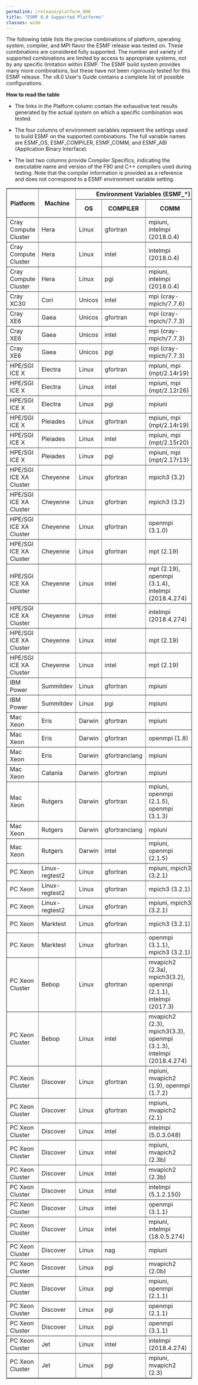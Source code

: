 ```yaml
---
permalink: /release/platform_800
title: "ESMF 8.0 Supported Platforms"
classes: wide
---
```


The following table lists the precise combinations of platform,
operating system, compiler, and MPI flavor the ESMF release was tested
on. These combinations are considered fully supported. The number and
variety of supported combinations are limited by access to appropriate
systems, not by any specific limitation within ESMF. The ESMF build
system provides many more combinations, but these have not been
rigorously tested for this ESMF release. The v8.0 User's Guide
contains a complete list of possible configurations.

**How to read the table**

  - The links in the Platform column contain the exhaustive test results
    generated by the actual system on which a specific combination was
    tested.

  - The four columns of environment variables represent the settings used
    to build ESMF on the supported combinations. The full variable names
    are ESMF_OS, ESMF_COMPILER, ESMF_COMM, and ESMF_ABI (Application
    Binary Interface).

  - The last two columns provide Compiler Specifics, indicating the
    executable name and version of the F90 and C++ compilers used during
    testing. Note that the compiler information is provided as a reference
    and does not correspond to a ESMF environment variable setting.


<table class="tighttable" border="1">
       <tbody>
		<tr class="first" colspan="3">
			<th rowspan="2">
				Platform</th>
			<th rowspan="2">
				Machine</th>
			<th colspan="4">
				Environment Variables (ESMF_*)</th>
			<th colspan="2">
				Compiler Specifics</th>
			<th colspan="1" rowspan="2">
				Reports</th>
		</tr>
		<tr>
			<th>
				OS</th>
			<th>
				COMPILER</th>
			<th>
				COMM</th>
			<th>
				ABI</th>
			<th>
				F90 Compiler</th>
			<th>
				C++ Compiler</th>
		</tr>
		<tr>
			<td>
				Cray Compute Cluster</td>
			<td>
				Hera</td>
			<td>
				Linux</td>
			<td>
				gfortran</td>
			<td>
				mpiuni, intelmpi (2018.0.4)</td>
			<td>
				64</td>
			<td>
				gfortran (4.8.5)</td>
			<td>
				g++ (4.8.5)</td>
			<td>
				<a href="http://data.earthsystemmodeling.org/test_reports/800/800_Hera_gfortran-4.8.5.html">lib</a></td>
		</tr>
		<tr>
			<td>
				Cray Compute Cluster</td>
			<td>
				Hera</td>
			<td>
				Linux</td>
			<td>
				intel</td>
			<td>
				intelmpi (2018.0.4)</td>
			<td>
				64</td>
			<td>
				ifort (18.0.5.274)</td>
			<td>
				icpc (18.0.5.274)</td>
			<td>
				<a href="http://data.earthsystemmodeling.org/test_reports/800/800_Hera_intel-18.0.5.274.html">lib</a>,&nbsp;<a href="http://data.earthsystemmodeling.org/test_reports/800/800_Hera_ED_intel-18.0.5.274.html">external_demos</a>,&nbsp;<a href="http://data.earthsystemmodeling.org/test_reports/800/800_Hera_BFB_intel-18.0.5.274.html">bit_for_bit</a>,&nbsp;<a href="http://data.earthsystemmodeling.org/test_reports/800/800_Hera_NUOPC_intel-18.0.5.274.html">nuopc</a></td>
		</tr>
		<tr>
			<td>
				Cray Compute Cluster</td>
			<td>
				Hera</td>
			<td>
				Linux</td>
			<td>
				pgi</td>
			<td>
				mpiuni, intelmpi (2018.0.4)</td>
			<td>
				64</td>
			<td>
				pgf90 (18.10-1)</td>
			<td>
				pgc++ (18.10-1)</td>
			<td>
				<a href="http://data.earthsystemmodeling.org/test_reports/800/800_Hera_pgi-18.10.1.html">lib</a></td>
		</tr>
		<tr>
			<td>
				Cray XC30</td>
			<td>
				Cori</td>
			<td>
				Unicos</td>
			<td>
				intel</td>
			<td>
				mpi (cray-mpich/7.7.6)</td>
			<td>
				64</td>
			<td>
				ftn/ifort (19.0.3.199)</td>
			<td>
				CC/icpc (19.0.3.199)</td>
			<td>
				<a href="http://data.earthsystemmodeling.org/test_reports/800/800_Cori_intel-19.0.3.199.html">lib</a></td>
		</tr>
		<tr>
			<td>
				Cray XE6</td>
			<td>
				Gaea</td>
			<td>
				Unicos</td>
			<td>
				gfortran</td>
			<td>
				mpi (cray-mpich/7.7.3)</td>
			<td>
				64</td>
			<td>
				ftn/gfortran (5.3.0)</td>
			<td>
				CC/g++ (5.3.0)</td>
			<td>
				<a href="http://data.earthsystemmodeling.org/test_reports/800/800_Gaea_gfortran-5.3.0.html">lib</a></td>
		</tr>
		<tr>
			<td>
				Cray XE6</td>
			<td>
				Gaea</td>
			<td>
				Unicos</td>
			<td>
				intel</td>
			<td>
				mpi (cray-mpich/7.7.3)</td>
			<td>
				64</td>
			<td>
				ftn/ifort (16.0.3.210)</td>
			<td>
				CC/icpc (16.0.3.210)</td>
			<td>
				<a href="http://data.earthsystemmodeling.org/test_reports/800/800_Gaea_intel-16.0.3.210.html">lib</a></td>
		</tr>
		<tr>
			<td>
				Cray XE6</td>
			<td>
				Gaea</td>
			<td>
				Unicos</td>
			<td>
				pgi</td>
			<td>
				mpi (cray-mpich/7.7.3)</td>
			<td>
				64</td>
			<td>
				ftn/pgf90 (16.5-0)</td>
			<td>
				CC/pgc++ (16.5-0)</td>
			<td>
				<a href="http://data.earthsystemmodeling.org/test_reports/800/800_Gaea_pgi-16.5.0.html">lib</a></td>
		</tr>
		<tr>
			<td>
				HPE/SGI ICE X</td>
			<td>
				Electra</td>
			<td>
				Linux</td>
			<td>
				gfortran</td>
			<td>
				mpiuni, mpi (mpt/2.14r19)</td>
			<td>
				64</td>
			<td>
				gfortran (6.2.0)</td>
			<td>
				g++ (6.2.0)</td>
			<td>
				<a href="http://data.earthsystemmodeling.org/test_reports/800/800_Electra_gfortran-6.2.0.html">lib</a></td>
		</tr>
		<tr>
			<td>
				HPE/SGI ICE X</td>
			<td>
				Electra</td>
			<td>
				Linux</td>
			<td>
				intel</td>
			<td>
				mpiuni, mpi (mpt/2.12r26)</td>
			<td>
				64</td>
			<td>
				ifort (15.0.3.187)</td>
			<td>
				icpc (15.0.3.187)</td>
			<td>
				<a href="http://data.earthsystemmodeling.org/test_reports/800/800_Electra_intel-2015.0.3.187.html">lib</a></td>
		</tr>
		<tr>
			<td>
				HPE/SGI ICE X</td>
			<td>
				Electra</td>
			<td>
				Linux</td>
			<td>
				pgi</td>
			<td>
				mpiuni</td>
			<td>
				64</td>
			<td>
				pgf90 (17.1-0)</td>
			<td>
				pgc++ (17.1-0)</td>
			<td>
				<a href="http://data.earthsystemmodeling.org/test_reports/800/800_Electra_pgi-17.1.0.html">lib</a></td>
		</tr>
		<tr>
			<td>
				HPE/SGI ICE X</td>
			<td>
				Pleiades</td>
			<td>
				Linux</td>
			<td>
				gfortran</td>
			<td>
				mpiuni, mpi (mpt/2.14r19)</td>
			<td>
				64</td>
			<td>
				gfortran (6.2.0)</td>
			<td>
				g++ (6.2.0)</td>
			<td>
				<a href="http://data.earthsystemmodeling.org/test_reports/800/800_Pleiades_gfotran-6.2.0.html">lib</a></td>
		</tr>
		<tr>
			<td>
				HPE/SGI ICE X</td>
			<td>
				Pleiades</td>
			<td>
				Linux</td>
			<td>
				intel</td>
			<td>
				mpiuni, mpi (mpt/2.15r20)</td>
			<td>
				64</td>
			<td>
				ifort (18.0.3.222)</td>
			<td>
				icpc (18.0.3.222)</td>
			<td>
				<a href="http://data.earthsystemmodeling.org/test_reports/800/800_Pleiades_intel-2018.0.3.222.html">lib</a></td>
		</tr>
		<tr>
			<td>
				HPE/SGI ICE X</td>
			<td>
				Pleiades</td>
			<td>
				Linux</td>
			<td>
				pgi</td>
			<td>
				mpiuni, mpi (mpt/2.17r13)</td>
			<td>
				64</td>
			<td>
				pgf90 (17.1-0)</td>
			<td>
				pgc++ (17.1-0)</td>
			<td>
				<a href="http://data.earthsystemmodeling.org/test_reports/800/800_Pleiades_pgi-17.1.0.html">lib</a></td>
		</tr>
		<tr>
			<td>
				HPE/SGI ICE XA Cluster</td>
			<td>
				Cheyenne</td>
			<td>
				Linux</td>
			<td>
				gfortran</td>
			<td>
				mpich3 (3.2)</td>
			<td>
				64</td>
			<td>
				gfortran (6.3.0)</td>
			<td>
				g++ (6.3.0)</td>
			<td>
				<a href="http://data.earthsystemmodeling.org/test_reports/800/800_Cheyenne_gfortran-6.3.0.html">lib</a></td>
		</tr>
		<tr>
			<td>
				HPE/SGI ICE XA Cluster</td>
			<td>
				Cheyenne</td>
			<td>
				Linux</td>
			<td>
				gfortran</td>
			<td>
				mpich3 (3.2)</td>
			<td>
				64</td>
			<td>
				gfortran (7.2.0)</td>
			<td>
				g++ (7.2.0)</td>
			<td>
				<a href="http://data.earthsystemmodeling.org/test_reports/800/800_Cheyenne_gfortran-7.2.0.html">lib</a></td>
		</tr>
		<tr>
			<td>
				HPE/SGI ICE XA Cluster</td>
			<td>
				Cheyenne</td>
			<td>
				Linux</td>
			<td>
				gfortran</td>
			<td>
				openmpi (3.1.0)</td>
			<td>
				64</td>
			<td>
				gfortran (8.1.0)</td>
			<td>
				g++ (8.1.0)</td>
			<td>
				<a href="http://data.earthsystemmodeling.org/test_reports/800/800_Cheyenne_gfortran-8.1.0.html">lib</a></td>
		</tr>
		<tr>
			<td>
				HPE/SGI ICE XA Cluster</td>
			<td>
				Cheyenne</td>
			<td>
				Linux</td>
			<td>
				gfortran</td>
			<td>
				mpt (2.19)</td>
			<td>
				64</td>
			<td>
				gfortran (9.1.0)</td>
			<td>
				g++ (9.1.0)</td>
			<td>
				<a href="http://data.earthsystemmodeling.org/test_reports/800/800_Cheyenne_gfortran-9.1.0.html">lib</a></td>
		</tr>
		<tr>
			<td>
				HPE/SGI ICE XA Cluster</td>
			<td>
				Cheyenne</td>
			<td>
				Linux</td>
			<td>
				intel</td>
			<td>
				mpt (2.19), openmpi (3.1.4), intelmpi (2018.4.274)</td>
			<td>
				64</td>
			<td>
				ifort (18.0.5.274)</td>
			<td>
				icpc (18.0.5.274)</td>
			<td>
				<a href="http://data.earthsystemmodeling.org/test_reports/800/800_Cheyenne_intel-18.0.5.274.html">lib</a></td>
		</tr>
		<tr>
			<td>
				HPE/SGI ICE XA Cluster</td>
			<td>
				Cheyenne</td>
			<td>
				Linux</td>
			<td>
				intel</td>
			<td>
				intelmpi (2018.4.274)</td>
			<td>
				64</td>
			<td>
				ifort (18.0.5.274)</td>
			<td>
				icpc (18.0.5.274)</td>
			<td>
				<a href="http://data.earthsystemmodeling.org/test_reports/800/800_Cheyenne_BFB_intel-18.0.5.274.html">bit_for_bit</a></td>
		</tr>
		<tr>
			<td>
				HPE/SGI ICE XA Cluster</td>
			<td>
				Cheyenne</td>
			<td>
				Linux</td>
			<td>
				intel</td>
			<td>
				mpt (2.19)</td>
			<td>
				64</td>
			<td>
				ifort (18.0.5.274)</td>
			<td>
				icpc (18.0.5.274)</td>
			<td>
				<a href="http://data.earthsystemmodeling.org/test_reports/800/800_Cheyenne_UTC_intel-18.0.5.274.html">use_test_cases</a>,&nbsp;<a href="http://data.earthsystemmodeling.org/test_reports/800/800_Cheyenne_NUOPC_intel-18.0.5.274.html">nuopc</a></td>
		</tr>
		<tr>
			<td>
				HPE/SGI ICE XA Cluster</td>
			<td>
				Cheyenne</td>
			<td>
				Linux</td>
			<td>
				intel</td>
			<td>
				mpt (2.19)</td>
			<td>
				64</td>
			<td>
				ifort (19.0.2.187)</td>
			<td>
				icpc (19.0.2.187)</td>
			<td>
				<a href="http://data.earthsystemmodeling.org/test_reports/800/800_Cheyenne_intel-19.0.2.187.html">lib</a></td>
		</tr>
		<tr>
			<td>
				IBM Power</td>
			<td>
				Summitdev</td>
			<td>
				Linux</td>
			<td>
				gfortran</td>
			<td>
				mpiuni</td>
			<td>
				64</td>
			<td>
				gfortran (4.8.5)</td>
			<td>
				g++ (4.8.5)</td>
			<td>
				<a href="http://data.earthsystemmodeling.org/test_reports/800/800_Summitdev_gfortran-4.8.5.html">lib</a></td>
		</tr>
		<tr>
			<td>
				IBM Power</td>
			<td>
				Summitdev</td>
			<td>
				Linux</td>
			<td>
				pgi</td>
			<td>
				mpiuni</td>
			<td>
				64</td>
			<td>
				pgf90 (19.7-0)</td>
			<td>
				pgc++ (19.7-0)</td>
			<td>
				<a href="http://data.earthsystemmodeling.org/test_reports/800/800_Summitdev_pgi-19.7.0.html">lib</a></td>
		</tr>
		<tr>
			<td>
				Mac Xeon</td>
			<td>
				Eris</td>
			<td>
				Darwin</td>
			<td>
				gfortran</td>
			<td>
				mpiuni</td>
			<td>
				64</td>
			<td>
				gfortran (6.1.0)</td>
			<td>
				g++ (6.1.0)</td>
			<td>
				<a href="http://data.earthsystemmodeling.org/test_reports/800/800_Eris_gfortran-6.1.0.html">lib</a></td>
		</tr>
		<tr>
			<td>
				Mac Xeon</td>
			<td>
				Eris</td>
			<td>
				Darwin</td>
			<td>
				gfortran</td>
			<td>
				openmpi (1.8)</td>
			<td>
				64</td>
			<td>
				gfortran (4.9.2)</td>
			<td>
				g++ (4.9.2)</td>
			<td>
				<a href="http://data.earthsystemmodeling.org/test_reports/800/800_Eris_gfortran-4.9.2.html">lib</a></td>
		</tr>
		<tr>
			<td>
				Mac Xeon</td>
			<td>
				Eris</td>
			<td>
				Darwin</td>
			<td>
				gfortranclang</td>
			<td>
				mpiuni</td>
			<td>
				64</td>
			<td>
				gfortran (6.1.0)</td>
			<td>
				clang (1000.10.44.4)</td>
			<td>
				<a href="http://data.earthsystemmodeling.org/test_reports/800/800_Eris_gfortranclang-6.1.0-1000.10.44.4.html">lib</a></td>
		</tr>
		<tr>
			<td>
				Mac Xeon</td>
			<td>
				Catania</td>
			<td>
				Darwin</td>
			<td>
				gfortran</td>
			<td>
				mpiuni</td>
			<td>
				64</td>
			<td>
				gfortran (9.2.0)</td>
			<td>
				g++ (9.2.0)</td>
			<td>
				<a href="http://data.earthsystemmodeling.org/test_reports/800/800_Catania_gfortran-9.2.0.html">lib</a></td>
		</tr>
		<tr>
			<td>
				Mac Xeon</td>
			<td>
				Rutgers</td>
			<td>
				Darwin</td>
			<td>
				gfortran</td>
			<td>
				mpiuni, openmpi (2.1.5), openmpi (3.1.3)</td>
			<td>
				64</td>
			<td>
				gfortran (7.3.0)</td>
			<td>
				g++ (7.3.0)</td>
			<td>
				<a href="http://data.earthsystemmodeling.org/test_reports/800/800_Rutgers_gfortran-7.3.0.html">lib</a></td>
		</tr>
		<tr>
			<td>
				Mac Xeon</td>
			<td>
				Rutgers</td>
			<td>
				Darwin</td>
			<td>
				gfortranclang</td>
			<td>
				mpiuni</td>
			<td>
				64</td>
			<td>
				gfortran (7.3.0)</td>
			<td>
				clang (902.0.39.2)</td>
			<td>
				<a href="http://data.earthsystemmodeling.org/test_reports/800/800_Rutgers_gfortranclang-7.3.0-902.0.39.2.html">lib</a></td>
		</tr>
		<tr>
			<td>
				Mac Xeon</td>
			<td>
				Rutgers</td>
			<td>
				Darwin</td>
			<td>
				intel</td>
			<td>
				mpiuni, openmpi (2.1.5)</td>
			<td>
				64</td>
			<td>
				ifort (18.0.2.164)</td>
			<td>
				icpc&nbsp;(18.0.2.164)</td>
			<td>
				<a href="http://data.earthsystemmodeling.org/test_reports/800/800_Rutgers_intel-18.0.2.164.html">lib</a></td>
		</tr>
		<tr>
			<td>
				PC Xeon</td>
			<td>
				Linux-regtest2</td>
			<td>
				Linux</td>
			<td>
				gfortran</td>
			<td>
				mpiuni,&nbsp;mpich3 (3.2.1)</td>
			<td>
				64</td>
			<td>
				gfortran (4.8.5)</td>
			<td>
				g++ (4.8.5)</td>
			<td>
				<a href="http://data.earthsystemmodeling.org/test_reports/800/800_LinuxRegtest2_gfortran-4.8.5.html">lib</a></td>
		</tr>
		<tr>
			<td>
				PC Xeon</td>
			<td>
				Linux-regtest2</td>
			<td>
				Linux</td>
			<td>
				gfortran</td>
			<td>
				mpich3 (3.2.1)</td>
			<td>
				64</td>
			<td>
				gfortran (4.8.5)</td>
			<td>
				g++ (4.8.5)</td>
			<td>
				<a href="http://data.earthsystemmodeling.org/test_reports/800/800_LinuxRegtest2_ED_gfortran-4.8.5.html">external_demos</a>,&nbsp;<a href="http://data.earthsystemmodeling.org/test_reports/800/800_LinuxRegtest2_UTC_gfortran-4.8.5.html">use_test_cases</a></td>
		</tr>
		<tr>
			<td>
				PC Xeon</td>
			<td>
				Linux-regtest2</td>
			<td>
				Linux</td>
			<td>
				gfortran</td>
			<td>
				mpiuni,&nbsp;mpich3 (3.2.1)</td>
			<td>
				64</td>
			<td>
				gfortran (7.3.0)</td>
			<td>
				g++ (7.3.0)</td>
			<td>
				<a href="http://data.earthsystemmodeling.org/test_reports/800/800_LinuxRegtest2_gfortran-7.3.0.html">lib</a></td>
		</tr>
		<tr>
			<td>
				PC Xeon</td>
			<td>
				Marktest</td>
			<td>
				Linux</td>
			<td>
				gfortran</td>
			<td>
				mpich3 (3.2.1)</td>
			<td>
				64</td>
			<td>
				gfortran (4.8.5)</td>
			<td>
				g++ (4.8.5)</td>
			<td>
				<a href="http://data.earthsystemmodeling.org/test_reports/800/800_Marktest_EXT_gfortran-4.8.5.html">test_external</a></td>
		</tr>
		<tr>
			<td>
				PC Xeon</td>
			<td>
				Marktest</td>
			<td>
				Linux</td>
			<td>
				gfortran</td>
			<td>
				openmpi (3.1.1), mpich3 (3.2.1)</td>
			<td>
				64</td>
			<td>
				gfortran (8.1.0)</td>
			<td>
				g++ (8.1.0)</td>
			<td>
				<a href="http://data.earthsystemmodeling.org/test_reports/800/800_Marktest_NUOPC_gfortran-8.1.0.html">nuopc</a></td>
		</tr>
		<tr>
			<td>
				PC Xeon Cluster</td>
			<td>
				Bebop</td>
			<td>
				Linux</td>
			<td>
				gfortran</td>
			<td>
				mvapich2 (2.3a), mpich3(3.2), openmpi (2.1.1), intelmpi (2017.3)</td>
			<td>
				64</td>
			<td>
				gfortran (7.1.0)</td>
			<td>
				g++ (7.1.0)</td>
			<td>
				<a href="http://data.earthsystemmodeling.org/test_reports/800/800_Bebop_gfortran-7.1.0.html">lib</a></td>
		</tr>
		<tr>
			<td>
				PC Xeon Cluster</td>
			<td>
				Bebop</td>
			<td>
				Linux</td>
			<td>
				intel</td>
			<td>
				mvapich2 (2.3), mpich3(3.3), openmpi (3.1.3), intelmpi (2018.4.274)</td>
			<td>
				64</td>
			<td>
				ifort (18.0.5.274)</td>
			<td>
				icpc (18.0.5.274)</td>
			<td>
				<a href="http://data.earthsystemmodeling.org/test_reports/800/800_Bebop_intel-18.0.5.274.html">lib</a></td>
		</tr>
		<tr>
			<td>
				PC Xeon Cluster</td>
			<td>
				Discover</td>
			<td>
				Linux</td>
			<td>
				gfortran</td>
			<td>
				mpiuni, mvapich2 (<span>1.9</span>), openmpi (1.7.2)</td>
			<td>
				64</td>
			<td>
				gfortran (4.8.1)</td>
			<td>
				g++ (4.8.1)</td>
			<td>
				<a href="http://data.earthsystemmodeling.org/test_reports/800/800_Discover_gfortran-4.8.1.html">lib</a></td>
		</tr>
		<tr>
			<td>
				PC Xeon Cluster</td>
			<td>
				Discover</td>
			<td>
				Linux</td>
			<td>
				gfortran</td>
			<td>
				mpiuni, mvapich2 (2.1)</td>
			<td>
				64</td>
			<td>
				gfortran (4.9.2)</td>
			<td>
				g++ (4.9.2)</td>
			<td>
				<a href="http://data.earthsystemmodeling.org/test_reports/800/800_Discover_ESMPy_gfortran-4.9.2.html">esmpy</a></td>
		</tr>
		<tr>
			<td>
				PC Xeon Cluster</td>
			<td>
				Discover</td>
			<td>
				Linux</td>
			<td>
				intel</td>
			<td>
				intelmpi (5.0.3.048)</td>
			<td>
				64</td>
			<td>
				ifort (15.0.2.164)</td>
			<td>
				icpc (15.0.2.164)</td>
			<td>
				<a href="http://data.earthsystemmodeling.org/test_reports/800/800_Discover_MAPL_intel-15.0.2.164.html">mapl</a></td>
		</tr>
		<tr>
			<td>
				PC Xeon Cluster</td>
			<td>
				Discover</td>
			<td>
				Linux</td>
			<td>
				intel</td>
			<td>
				mpiuni, mvapich2 (2.3b)</td>
			<td>
				64</td>
			<td>
				ifort (17.0.4.196)</td>
			<td>
				icpc (17.0.4.196)</td>
			<td>
				<a href="http://data.earthsystemmodeling.org/test_reports/800/800_Discover_ESMPy_intel-17.0.4.196.html">esmpy</a></td>
		</tr>
		<tr>
			<td>
				PC Xeon Cluster</td>
			<td>
				Discover</td>
			<td>
				Linux</td>
			<td>
				intel</td>
			<td>
				mvapich2 (2.3b)</td>
			<td>
				64</td>
			<td>
				ifort (17.0.4.196)</td>
			<td>
				icpc (17.0.4.196)</td>
			<td>
				<a href="http://data.earthsystemmodeling.org/test_reports/800/800_Discover_intel-17.0.4.196.html">lib</a></td>
		</tr>
		<tr>
			<td>
				PC Xeon Cluster</td>
			<td>
				Discover</td>
			<td>
				Linux</td>
			<td>
				intel</td>
			<td>
				intelmpi (5.1.2.150)</td>
			<td>
				64</td>
			<td>
				ifort (18.0.1.163)</td>
			<td>
				icpc (18.0.1.163)</td>
			<td>
				<a href="http://data.earthsystemmodeling.org/test_reports/800/800_Discover_ED_intel-18.0.1.163.html">external_demos</a>,&nbsp;<a href="http://data.earthsystemmodeling.org/test_reports/800/800_Discover_BFB_intel-18.0.1.163.html">bit_for_bit</a></td>
		</tr>
		<tr>
			<td>
				PC Xeon Cluster</td>
			<td>
				Discover</td>
			<td>
				Linux</td>
			<td>
				intel</td>
			<td>
				openmpi (3.1.1)</td>
			<td>
				64</td>
			<td>
				ifort (18.0.3.222)</td>
			<td>
				icpc (18.0.3.222)</td>
			<td>
				<a href="http://data.earthsystemmodeling.org/test_reports/800/800_Discover_intel-18.0.3.222.html">lib</a></td>
		</tr>
		<tr>
			<td>
				PC Xeon Cluster</td>
			<td>
				Discover</td>
			<td>
				Linux</td>
			<td>
				intel</td>
			<td>
				mpiuni, intelmpi (18.0.5.274)</td>
			<td>
				64</td>
			<td>
				ifort (18.0.5.274)</td>
			<td>
				icpc (18.0.5.274)</td>
			<td>
				<a href="http://data.earthsystemmodeling.org/test_reports/800/800_Discover_intel-18.0.5.274.html">lib</a></td>
		</tr>
		<tr>
			<td>
				PC Xeon Cluster</td>
			<td>
				Discover</td>
			<td>
				Linux</td>
			<td>
				nag</td>
			<td>
				mpiuni</td>
			<td>
				64</td>
			<td>
				nagfor (6.2)</td>
			<td>
				g++ (4.8.1)</td>
			<td>
				<a href="http://data.earthsystemmodeling.org/test_reports/800/800_Discover_NAG-6.2.html">lib</a></td>
		</tr>
		<tr>
			<td>
				PC Xeon Cluster</td>
			<td>
				Discover</td>
			<td>
				Linux</td>
			<td>
				pgi</td>
			<td>
				mvapich2 (2.0b)</td>
			<td>
				64</td>
			<td>
				pgf90 (14.1-0)</td>
			<td>
				pgc++ (14.1-0)</td>
			<td>
				<a href="http://data.earthsystemmodeling.org/test_reports/800/800_Discover_pgi-14.1.0.html">lib</a></td>
		</tr>
		<tr>
			<td>
				PC Xeon Cluster</td>
			<td>
				Discover</td>
			<td>
				Linux</td>
			<td>
				pgi</td>
			<td>
				mpiuni, openmpi (2.1.1)</td>
			<td>
				64</td>
			<td>
				pgf90 (17.5-0)</td>
			<td>
				pgc++ (17.5-0)</td>
			<td>
				<a href="http://data.earthsystemmodeling.org/test_reports/800/800_Discover_ESMPy_pgi-17.5.0.html">esmpy</a></td>
		</tr>
		<tr>
			<td>
				PC Xeon Cluster</td>
			<td>
				Discover</td>
			<td>
				Linux</td>
			<td>
				pgi</td>
			<td>
				openmpi (2.1.1)</td>
			<td>
				64</td>
			<td>
				pgf90 (17.7-0)</td>
			<td>
				pgc++ (17.7-0)</td>
			<td>
				<a href="http://data.earthsystemmodeling.org/test_reports/800/800_Discover_pgi-17.7.0.html">lib</a></td>
		</tr>
		<tr>
			<td>
				PC Xeon Cluster</td>
			<td>
				Discover</td>
			<td>
				Linux</td>
			<td>
				pgi</td>
			<td>
				openmpi (<span>3.1.1)</span></td>
			<td>
				64</td>
			<td>
				pgf90 (18.5-0)</td>
			<td>
				pgc++ (18.5-0)</td>
			<td>
				<a href="http://data.earthsystemmodeling.org/test_reports/800/800_Discover_ED_pgi-18.5.0.html">external_demos</a></td>
		</tr>
		<tr>
			<td>
				PC Xeon Cluster</td>
			<td>
				Jet</td>
			<td>
				Linux</td>
			<td>
				intel</td>
			<td>
				intelmpi (2018.4.274)</td>
			<td>
				64</td>
			<td>
				ifort (18.0.5.274)</td>
			<td>
				icpc (18.0.5.274)</td>
			<td>
				<a href="http://data.earthsystemmodeling.org/test_reports/800/800_Jet_intel-18.0.5.274.html">lib</a></td>
		</tr>
		<tr>
			<td>
				PC Xeon Cluster</td>
			<td>
				Jet</td>
			<td>
				Linux</td>
			<td>
				pgi</td>
			<td>
				mpiuni, mvapich2 (2.3)</td>
			<td>
				64</td>
			<td>
				pgf90 (18.10-1)</td>
			<td>
				pgc++ (18.10-1)</td>
			<td>
				<a href="http://data.earthsystemmodeling.org/test_reports/800/800_Jet_pgi-18.10.html">lib</a></td>
		</tr>
	</tbody>
</table>
